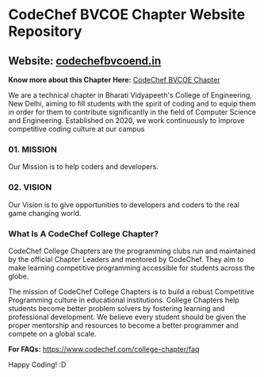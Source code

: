 # CodeChef BVCOE Chapter Website Repository

## Website: [codechefbvcoend.in](https://codechefbvcoend.in)

**Know more about this Chapter Here:** [CodeChef BVCOE Chapter](https://www.codechef.com/campus_chapter/CodeChef_BVCOE_Chapter)

We are a technical chapter in Bharati Vidyapeeth's College of Engineering, New Delhi, aiming to fill students with the spirit of coding and to equip them in order for them to contribute significantly in the field of Computer Science and Engineering. Established on 2020, we work continuously to improve competitive coding culture at our campus

### 01. MISSION
Our Mission is to help coders and developers.

### 02. VISION
Our Vision is to give opportunities to developers and coders to the real game changing world.

### What Is A CodeChef College Chapter?
CodeChef College Chapters are the programming clubs run and maintained by the official Chapter Leaders and mentored by CodeChef. They aim to make learning competitive programming accessible for students across the globe.

The mission of CodeChef College Chapters is to build a robust Competitive Programming culture in educational institutions. College Chapters help students become better problem solvers by fostering learning and professional development. We believe every student should be given the proper mentorship and resources to become a better programmer and compete on a global scale.

**For FAQs:** https://www.codechef.com/college-chapter/faq

Happy Coding! :D
